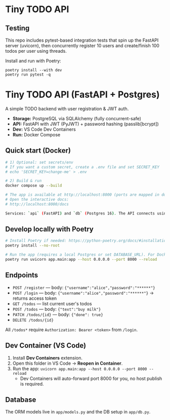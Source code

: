 # Tiny TODO API

## Testing

This repo includes pytest-based integration tests that spin up the FastAPI server (uvicorn), then concurrently register 10 users and create/finish 100 todos per user using threads.

Install and run with Poetry:

```
poetry install --with dev
poetry run pytest -q
```

# Tiny TODO API (FastAPI + Postgres)

A simple TODO backend with user registration & JWT auth.

- **Storage:** PostgreSQL via SQLAlchemy (fully concurrent-safe)
- **API:** FastAPI with JWT (PyJWT) + password hashing (passlib[bcrypt])
- **Dev:** VS Code Dev Containers
- **Run:** Docker Compose

## Quick start (Docker)

```bash
# 1) Optional: set secrets/env
# If you want a custom secret, create a .env file and set SECRET_KEY
# echo 'SECRET_KEY=change-me' > .env

# 2) Build & run
docker compose up --build

# The app is available at http://localhost:8000 (ports are mapped in docker-compose).
# Open the interactive docs:
# http://localhost:8000/docs

Services: `api` (FastAPI) and `db` (Postgres 16). The API connects using `DATABASE_URL`.
```

## Develop locally with Poetry

```bash
# Install Poetry if needed: https://python-poetry.org/docs/#installation
poetry install --no-root

# Run the app (requires a local Postgres or set DATABASE_URL). For Docker, use compose above.
poetry run uvicorn app.main:app --host 0.0.0.0 --port 8000 --reload
```

## Endpoints

- `POST /register` — body: `{"username":"alice","password":"******"}`
- `POST /login` — body: `{"username":"alice","password":"******"}` → returns access token
- `GET /todos` — list current user's todos
- `POST /todos` — body: `{"text":"buy milk"}`
- `PATCH /todos/{id}` — body: `{"done": true}`
- `DELETE /todos/{id}`

All `/todos*` require `Authorization: Bearer <token>` from `/login`.

## Dev Container (VS Code)

1. Install **Dev Containers** extension.
2. Open this folder in VS Code → **Reopen in Container**.
3. Run the app: `uvicorn app.main:app --host 0.0.0.0 --port 8000 --reload`
	- Dev Containers will auto-forward port 8000 for you, no host publish is required.

## Database

The ORM models live in `app/models.py` and the DB setup in `app/db.py`.

